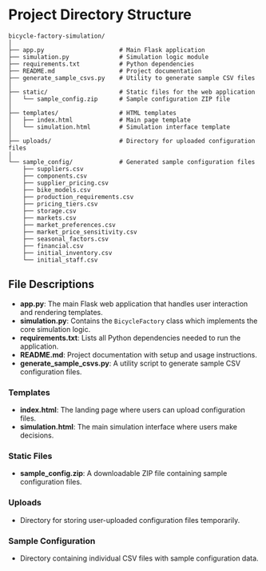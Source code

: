 # Project Directory Structure

```
bicycle-factory-simulation/
│
├── app.py                     # Main Flask application
├── simulation.py              # Simulation logic module
├── requirements.txt           # Python dependencies
├── README.md                  # Project documentation
├── generate_sample_csvs.py    # Utility to generate sample CSV files
│
├── static/                    # Static files for the web application
│   └── sample_config.zip      # Sample configuration ZIP file
│
├── templates/                 # HTML templates
│   ├── index.html             # Main page template
│   └── simulation.html        # Simulation interface template
│
├── uploads/                   # Directory for uploaded configuration files
│
└── sample_config/             # Generated sample configuration files
    ├── suppliers.csv
    ├── components.csv
    ├── supplier_pricing.csv
    ├── bike_models.csv
    ├── production_requirements.csv
    ├── pricing_tiers.csv
    ├── storage.csv
    ├── markets.csv
    ├── market_preferences.csv
    ├── market_price_sensitivity.csv
    ├── seasonal_factors.csv
    ├── financial.csv
    ├── initial_inventory.csv
    └── initial_staff.csv
```

## File Descriptions

- **app.py**: The main Flask web application that handles user interaction and rendering templates.
- **simulation.py**: Contains the `BicycleFactory` class which implements the core simulation logic.
- **requirements.txt**: Lists all Python dependencies needed to run the application.
- **README.md**: Project documentation with setup and usage instructions.
- **generate_sample_csvs.py**: A utility script to generate sample CSV configuration files.

### Templates
- **index.html**: The landing page where users can upload configuration files.
- **simulation.html**: The main simulation interface where users make decisions.

### Static Files
- **sample_config.zip**: A downloadable ZIP file containing sample configuration files.

### Uploads
- Directory for storing user-uploaded configuration files temporarily.

### Sample Configuration
- Directory containing individual CSV files with sample configuration data.

